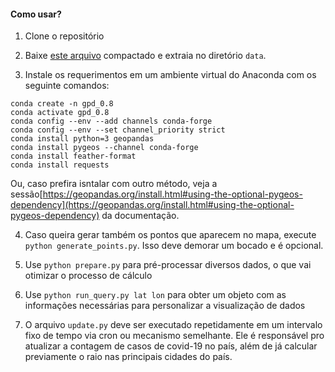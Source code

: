 #### Como usar?


1. Clone o repositório

2. Baixe [este arquivo](https://drive.google.com/file/d/1Qr4R7Cv5xl949IAjGA-78MjAgni9BNSa/view?usp=sharing) compactado e extraia no diretório `data`.

3. Instale os requerimentos em um ambiente virtual do Anaconda com os seguinte comandos:

```
conda create -n gpd_0.8
conda activate gpd_0.8
conda config --env --add channels conda-forge
conda config --env --set channel_priority strict
conda install python=3 geopandas
conda install pygeos --channel conda-forge
conda install feather-format
conda install requests
```

Ou, caso prefira isntalar com outro método, veja a sessão[https://geopandas.org/install.html#using-the-optional-pygeos-dependency](https://geopandas.org/install.html#using-the-optional-pygeos-dependency) da documentação.

4. Caso queira gerar também os pontos que aparecem no mapa, execute ```python generate_points.py```. Isso deve demorar um bocado e é opcional.

5. Use ```python prepare.py``` para pré-processar diversos dados, o que vai otimizar o processo de cálculo 

6. Use ```python run_query.py lat lon``` para obter um objeto com as informações necessárias para personalizar a visualização de dados

7. O arquivo ```update.py``` deve ser executado repetidamente em um intervalo fixo de tempo via cron ou mecanismo semelhante. Ele é responsável pro atualizar a contagem de casos de covid-19 no país, além de já calcular previamente o raio nas principais cidades do país.